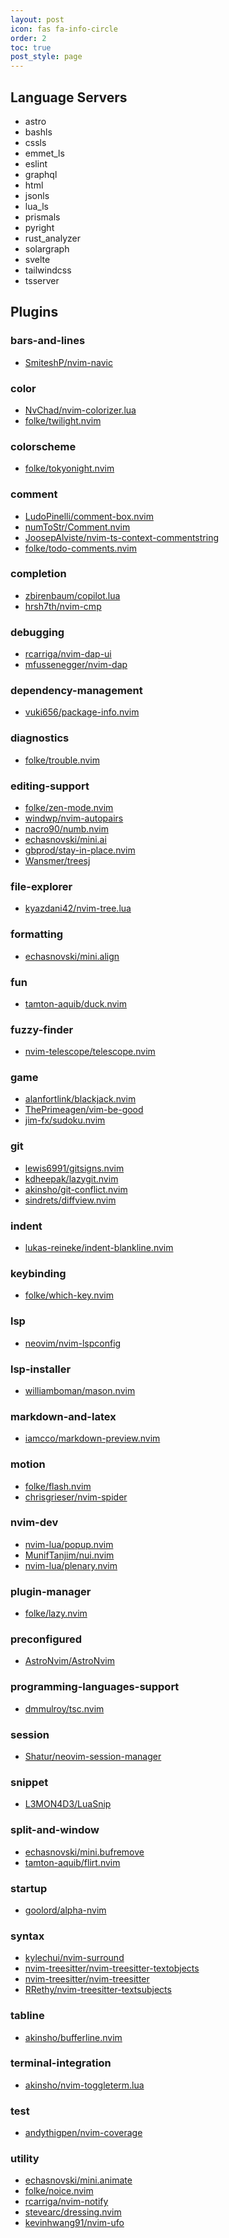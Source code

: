 ```yaml
---
layout: post
icon: fas fa-info-circle
order: 2
toc: true
post_style: page
---
```


## Language Servers

- astro
- bashls
- cssls
- emmet_ls
- eslint
- graphql
- html
- jsonls
- lua_ls
- prismals
- pyright
- rust_analyzer
- solargraph
- svelte
- tailwindcss
- tsserver

## Plugins

### bars-and-lines

- [SmiteshP/nvim-navic](https://dotfyle.com/plugins/SmiteshP/nvim-navic)
### color

- [NvChad/nvim-colorizer.lua](https://dotfyle.com/plugins/NvChad/nvim-colorizer.lua)
- [folke/twilight.nvim](https://dotfyle.com/plugins/folke/twilight.nvim)
### colorscheme

- [folke/tokyonight.nvim](https://dotfyle.com/plugins/folke/tokyonight.nvim)
### comment

- [LudoPinelli/comment-box.nvim](https://dotfyle.com/plugins/LudoPinelli/comment-box.nvim)
- [numToStr/Comment.nvim](https://dotfyle.com/plugins/numToStr/Comment.nvim)
- [JoosepAlviste/nvim-ts-context-commentstring](https://dotfyle.com/plugins/JoosepAlviste/nvim-ts-context-commentstring)
- [folke/todo-comments.nvim](https://dotfyle.com/plugins/folke/todo-comments.nvim)
### completion

- [zbirenbaum/copilot.lua](https://dotfyle.com/plugins/zbirenbaum/copilot.lua)
- [hrsh7th/nvim-cmp](https://dotfyle.com/plugins/hrsh7th/nvim-cmp)
### debugging

- [rcarriga/nvim-dap-ui](https://dotfyle.com/plugins/rcarriga/nvim-dap-ui)
- [mfussenegger/nvim-dap](https://dotfyle.com/plugins/mfussenegger/nvim-dap)
### dependency-management

- [vuki656/package-info.nvim](https://dotfyle.com/plugins/vuki656/package-info.nvim)
### diagnostics

- [folke/trouble.nvim](https://dotfyle.com/plugins/folke/trouble.nvim)
### editing-support

- [folke/zen-mode.nvim](https://dotfyle.com/plugins/folke/zen-mode.nvim)
- [windwp/nvim-autopairs](https://dotfyle.com/plugins/windwp/nvim-autopairs)
- [nacro90/numb.nvim](https://dotfyle.com/plugins/nacro90/numb.nvim)
- [echasnovski/mini.ai](https://dotfyle.com/plugins/echasnovski/mini.ai)
- [gbprod/stay-in-place.nvim](https://dotfyle.com/plugins/gbprod/stay-in-place.nvim)
- [Wansmer/treesj](https://dotfyle.com/plugins/Wansmer/treesj)
### file-explorer

- [kyazdani42/nvim-tree.lua](https://dotfyle.com/plugins/kyazdani42/nvim-tree.lua)
### formatting

- [echasnovski/mini.align](https://dotfyle.com/plugins/echasnovski/mini.align)
### fun

- [tamton-aquib/duck.nvim](https://dotfyle.com/plugins/tamton-aquib/duck.nvim)
### fuzzy-finder

- [nvim-telescope/telescope.nvim](https://dotfyle.com/plugins/nvim-telescope/telescope.nvim)
### game

- [alanfortlink/blackjack.nvim](https://dotfyle.com/plugins/alanfortlink/blackjack.nvim)
- [ThePrimeagen/vim-be-good](https://dotfyle.com/plugins/ThePrimeagen/vim-be-good)
- [jim-fx/sudoku.nvim](https://dotfyle.com/plugins/jim-fx/sudoku.nvim)
### git

- [lewis6991/gitsigns.nvim](https://dotfyle.com/plugins/lewis6991/gitsigns.nvim)
- [kdheepak/lazygit.nvim](https://dotfyle.com/plugins/kdheepak/lazygit.nvim)
- [akinsho/git-conflict.nvim](https://dotfyle.com/plugins/akinsho/git-conflict.nvim)
- [sindrets/diffview.nvim](https://dotfyle.com/plugins/sindrets/diffview.nvim)
### indent

- [lukas-reineke/indent-blankline.nvim](https://dotfyle.com/plugins/lukas-reineke/indent-blankline.nvim)
### keybinding

- [folke/which-key.nvim](https://dotfyle.com/plugins/folke/which-key.nvim)
### lsp

- [neovim/nvim-lspconfig](https://dotfyle.com/plugins/neovim/nvim-lspconfig)
### lsp-installer

- [williamboman/mason.nvim](https://dotfyle.com/plugins/williamboman/mason.nvim)
### markdown-and-latex

- [iamcco/markdown-preview.nvim](https://dotfyle.com/plugins/iamcco/markdown-preview.nvim)
### motion

- [folke/flash.nvim](https://dotfyle.com/plugins/folke/flash.nvim)
- [chrisgrieser/nvim-spider](https://dotfyle.com/plugins/chrisgrieser/nvim-spider)
### nvim-dev

- [nvim-lua/popup.nvim](https://dotfyle.com/plugins/nvim-lua/popup.nvim)
- [MunifTanjim/nui.nvim](https://dotfyle.com/plugins/MunifTanjim/nui.nvim)
- [nvim-lua/plenary.nvim](https://dotfyle.com/plugins/nvim-lua/plenary.nvim)
### plugin-manager

- [folke/lazy.nvim](https://dotfyle.com/plugins/folke/lazy.nvim)
### preconfigured

- [AstroNvim/AstroNvim](https://dotfyle.com/plugins/AstroNvim/AstroNvim)
### programming-languages-support

- [dmmulroy/tsc.nvim](https://dotfyle.com/plugins/dmmulroy/tsc.nvim)
### session

- [Shatur/neovim-session-manager](https://dotfyle.com/plugins/Shatur/neovim-session-manager)
### snippet

- [L3MON4D3/LuaSnip](https://dotfyle.com/plugins/L3MON4D3/LuaSnip)
### split-and-window

- [echasnovski/mini.bufremove](https://dotfyle.com/plugins/echasnovski/mini.bufremove)
- [tamton-aquib/flirt.nvim](https://dotfyle.com/plugins/tamton-aquib/flirt.nvim)
### startup

- [goolord/alpha-nvim](https://dotfyle.com/plugins/goolord/alpha-nvim)
### syntax

- [kylechui/nvim-surround](https://dotfyle.com/plugins/kylechui/nvim-surround)
- [nvim-treesitter/nvim-treesitter-textobjects](https://dotfyle.com/plugins/nvim-treesitter/nvim-treesitter-textobjects)
- [nvim-treesitter/nvim-treesitter](https://dotfyle.com/plugins/nvim-treesitter/nvim-treesitter)
- [RRethy/nvim-treesitter-textsubjects](https://dotfyle.com/plugins/RRethy/nvim-treesitter-textsubjects)
### tabline

- [akinsho/bufferline.nvim](https://dotfyle.com/plugins/akinsho/bufferline.nvim)
### terminal-integration

- [akinsho/nvim-toggleterm.lua](https://dotfyle.com/plugins/akinsho/nvim-toggleterm.lua)
### test

- [andythigpen/nvim-coverage](https://dotfyle.com/plugins/andythigpen/nvim-coverage)
### utility

- [echasnovski/mini.animate](https://dotfyle.com/plugins/echasnovski/mini.animate)
- [folke/noice.nvim](https://dotfyle.com/plugins/folke/noice.nvim)
- [rcarriga/nvim-notify](https://dotfyle.com/plugins/rcarriga/nvim-notify)
- [stevearc/dressing.nvim](https://dotfyle.com/plugins/stevearc/dressing.nvim)
- [kevinhwang91/nvim-ufo](https://dotfyle.com/plugins/kevinhwang91/nvim-ufo)
